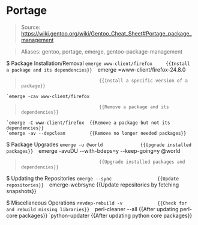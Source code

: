 # Portage

> Source: https://wiki.gentoo.org/wiki/Gentoo_Cheat_Sheet#Portage_package_management

> Aliases: gentoo, portage, emerge, gentoo-package-management

$ Package Installation/Removal
    `emerge www-client/firefox     {{Install a package and its dependencies}} 
    `emerge =www-client/firefox-24.8.0
>                                  {{Install a specific version of a package}} 
    `emerge -cav www-client/firefox
>                                  {{Remove a package and its dependencies}} 
    `emerge -C www-client/firefox  {{Remove a package but not its dependencies}} 
    `emerge -av --depclean         {{Remove no longer needed packages}} 

$ Package Upgrades
    `emerge -u @world              {{Upgrade installed packages}} 
    `emerge -avuDU --with-bdeps=y --keep-going=y @world
>                                  {{Upgrade installed packages and dependencies}} 

$ Updating the Repositories
    `emerge --sync                 {{Update repositories}} 
    `emerge-webrsync               {{Update repositories by fetching snapshots}} 

$ Miscellaneous Operations
    `revdep-rebuild -v             {{Check for and rebuild missing libraries}} 
    `perl-cleaner --all            {{After updating perl-core packages}} 
    `python-updater                {{After updating python core packages}} 

